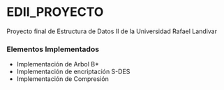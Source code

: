 # EDII_PROYECTO
Proyecto final de Estructura de Datos II de la Universidad Rafael Landivar
### Elementos Implementados
* Implementación de Arbol B*
* Implementación de encriptación S-DES
* Implementación de Compresión